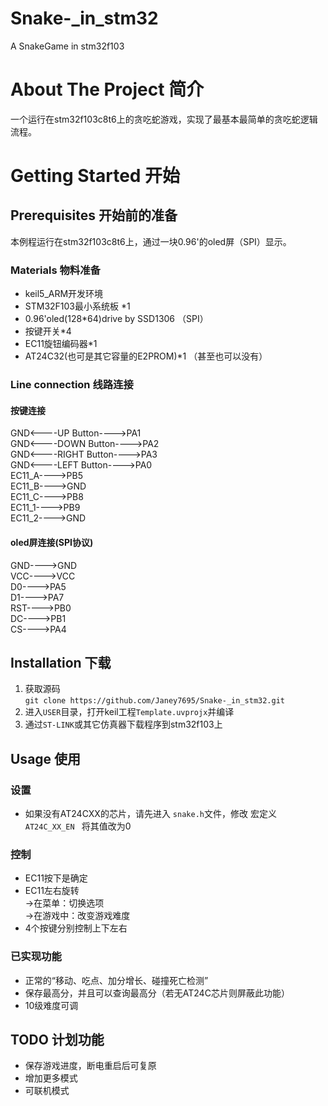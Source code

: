 # Snake-_in_stm32
A SnakeGame in stm32f103

# About The Project 简介
一个运行在stm32f103c8t6上的贪吃蛇游戏，实现了最基本最简单的贪吃蛇逻辑流程。
# Getting Started 开始
## Prerequisites 开始前的准备
本例程运行在stm32f103c8t6上，通过一块0.96'的oled屏（SPI）显示。</br>
### Materials 物料准备
* keil5_ARM开发环境  
* STM32F103最小系统板 *1  
* 0.96'oled(128*64)drive by SSD1306 （SPI）
* 按键开关*4  
* EC11旋钮编码器*1
* AT24C32(也可是其它容量的E2PROM)*1  （甚至也可以没有）
### Line connection 线路连接
#### 按键连接
GND<----UP    Button---->PA1  
GND<----DOWN  Button---->PA2  
GND<----RIGHT Button---->PA3  
GND<----LEFT  Button---->PA0  
EC11_A---->PB5  
EC11_B---->GND  
EC11_C---->PB8  
EC11_1---->PB9  
EC11_2---->GND 
#### oled屏连接(SPI协议)
GND---->GND  
VCC---->VCC  
D0---->PA5  
D1---->PA7  
RST---->PB0  
DC---->PB1  
CS---->PA4

## Installation 下载
1. 获取源码  
`git clone https://github.com/Janey7695/Snake-_in_stm32.git`
2. 进入`USER`目录，打开keil工程`Template.uvprojx`并编译
3. 通过`ST-LINK`或其它仿真器下载程序到stm32f103上
## Usage 使用
### 设置
* 如果没有AT24CXX的芯片，请先进入 `snake.h`文件，修改 宏定义 `AT24C_XX_EN ` 将其值改为0 
### 控制
* EC11按下是确定  
* EC11左右旋转  
->在菜单：切换选项  
->在游戏中：改变游戏难度
* 4个按键分别控制上下左右
### 已实现功能
* 正常的“移动、吃点、加分增长、碰撞死亡检测”
* 保存最高分，并且可以查询最高分（若无AT24C芯片则屏蔽此功能）
* 10级难度可调

## TODO 计划功能
* 保存游戏进度，断电重启后可复原
* 增加更多模式
* 可联机模式